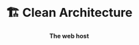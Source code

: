 <br>
<div align="center">
    <h1>🏗️ Clean Architecture</h1>
    <strong>The web host</strong>
</div>
<br>
<br>
